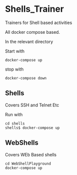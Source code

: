 # Shells_Trainer

Trainers for Shell based activities

All docker compose based.  

In the relevant directory 

Start with 

```
docker-compose up
```

stop with 

```
docker-compose down
```

## Shells

Covers SSH and Telnet Etc
 
Run with 
 
```
cd shells
shells$ docker-compose up
```

## WebShells

Covers WEb Based shells

```
cd WebShellPlayground
docker-compose up
```


